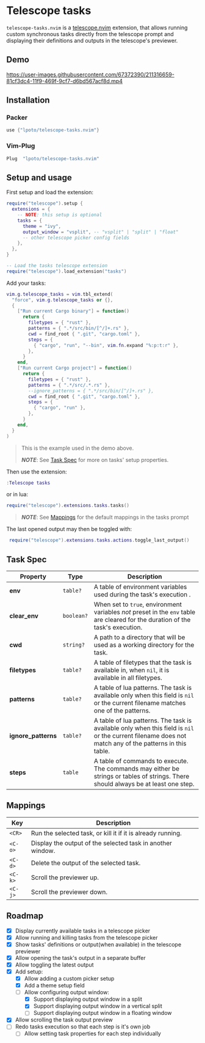 # Telescope tasks

`telescope-tasks.nvim` is a [telescope.nvim](https://github.com/nvim-telescope/telescope.nvim) extension,
that allows running custom synchronous tasks directly from the telescope prompt and displaying their
definitions and outputs in the telescope's previewer.

## Demo

https://user-images.githubusercontent.com/67372390/211316659-81cf3dc4-11f9-469f-9cf7-d6bd567acf8d.mp4

## Installation

### Packer

```lua
use {"lpoto/telescope-tasks.nvim"}
```

### Vim-Plug

```lua
Plug  "lpoto/telescope-tasks.nvim"
```

## Setup and usage

First setup and load the extension:

```lua
require("telescope").setup {
  extensions = {
    -- NOTE: this setup is optional
    tasks = {
      theme = "ivy",
      output_window = "vsplit", -- "vsplit" | "split" | "float"
      -- other telescope picker config fields
    },
  },
}

-- Load the tasks telescope extension
require("telescope").load_extension("tasks")
```

Add your tasks:

```lua
vim.g.telescope_tasks = vim.tbl_extend(
  "force", vim.g.telescope_tasks or {},
  {
    ["Run current Cargo binary"] = function()
      return {
        filetypes = { "rust" },
        patterns = { ".*/src/bin/[^/]+.rs" },
        cwd = find_root { ".git", "cargo.toml" },
        steps = {
          { "cargo", "run", "--bin", vim.fn.expand "%:p:t:r" },
        },
      }
    end,
    ["Run current Cargo project"] = function()
      return {
        filetypes = { "rust" },
        patterns = { ".*/src/.*.rs" },
        --ignore_patterns = { ".*/src/bin/[^/]+.rs" },
        cwd = find_root { ".git", "cargo.toml" },
        steps = {
          { "cargo", "run" },
        },
      }
    end,
  }
)
```

> This is the example used in the demo above.
>
> **_NOTE_**: See [Task Spec](#task-spec) for more on tasks' setup properties.

Then use the extension:

```lua
:Telescope tasks
```

or in lua:

```lua
require("telescope").extensions.tasks.tasks()
```

> **_NOTE_**: See [Mappings](#mappings) for the default mappings in the tasks prompt

The last opened output may then be toggled with:

```lua
 require("telescope").extensions.tasks.actions.toggle_last_output()
```

## Task Spec

| Property            | Type       | Description                                                                                                                                            |
| ------------------- | ---------- | ------------------------------------------------------------------------------------------------------------------------------------------------------ |
| **env**             | `table?`   | A table of environment variables used during the task's execution .                                                                                    |
| **clear_env**       | `boolean?` | When set to `true`, environment variables _not_ preset in the `env` table are cleared for the duration of the task's execution.                        |
| **cwd**             | `string?`  | A path to a directory that will be used as a working directory for the task.                                                                           |
| **filetypes**       | `table?`   | A table of filetypes that the task is available in, when `nil`, it is available in all filetypes.                                                      |
| **patterns**        | `table?`   | A table of lua patterns. The task is available only when this field is `nil` or the current filename matches one of the patterns.                      |
| **ignore_patterns** | `table?`   | A table of lua patterns. The task is available only when this field is `nil` or the current filename does not match any of the patterns in this table. |
| **steps**           | `table`    | A table of commands to execute. The commands may either be strings or tables of strings. There should always be at least one step.                     |

## Mappings

| Key     |Description                                                  |
| ------- | ----------------------------------------------------------- |
| `<CR>`  | Run the selected task, or kill it if it is already running. |
| `<C-o>` | Display the output of the selected task in another window.  |
| `<C-d>` | Delete the output of the selected task.                     |
| `<C-k>` | Scroll the previewer up.                                    |
| `<C-j>` | Scroll the previewer down.                                  |

## Roadmap

- [x] Display currently available tasks in a telescope picker
- [x] Allow running and killing tasks from the telescope picker
- [x] Show tasks' definitions or output(when available) in the telescope previewer
- [x] Allow opening the task's output in a separate buffer
- [x] Allow toggling the latest output
- [x] Add setup:
  - [x] Allow adding a custom picker setup
  - [x] Add a theme setup field
  - [ ] Allow configuring output window:
    - [x] Support displaying output window in a split
    - [x] Support displaying output window in a vertical split
    - [ ] Support displaying output window in a floating window
- [x] Allow scrolling the task output preview
- [ ] Redo tasks execution so that each step is it's own job
  - [ ] Allow setting task properties for each step individually
